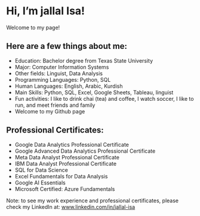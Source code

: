 #  Hi, I’m jallal Isa!
Welcome to my page! 
## Here are a few things about me:
- Education: Bachelor degree from Texas State University
- Major: Computer Information Systems
- Other fields: Linguist, Data Analysis
- Programming Languages: Python, SQL
- Human Languages: English, Arabic, Kurdish
- Main Skills: Python, SQL, Excel, Google Sheets, Tableau, linguist
- Fun activities: I like to drink chai (tea) and coffee, I watch soccer, I like to run, and meet friends and family
- Welcome to my Github page
## Professional Certificates: 
- Google Data Analytics Professional Certificate
- Google Advanced Data Analytics Professional Certificate
- Meta Data Analyst Professional Certificate
- IBM Data Analyst Professional Certificate
- SQL for Data Science
- Excel Fundamentals for Data Analysis
- Google AI Essentials
- Microsoft Certified: Azure Fundamentals
  
Note: to see my work experience and professional certificates, please check my LinkedIn at: www.linkedin.com/in/jallal-isa

